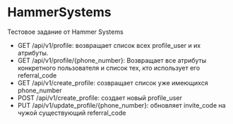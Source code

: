 # HammerSystems
Тестовое задание от Hammer Systems

- GET /api/v1/profile: возвращает список всех profile_user и их атрибуты.
- GET /api/v1/profile/{phone_number}: Возвращает все атрибуты конкретного пользователя и список тех, кто использует его referral_code
- GET /api/v1/create_profile: созвращает список уже имеющихся phone_number
- POST /api/v1/create_profile: создает новый profile_user
- PUT /api/v1/update_profile/{phone_number}: обновляет invite_code на чужой существующий referral_code
